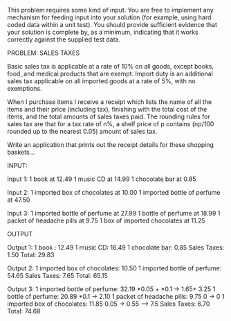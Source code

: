This problem requires some kind of input. You are free to implement any 
mechanism for feeding input into your solution (for example, using hard coded 
data within a unit test). You should provide sufficient evidence that your 
solution is complete by, as a minimum, indicating that it works correctly 
against the supplied test data.

PROBLEM: SALES TAXES

Basic sales tax is applicable at a rate of 10% on all goods, except books, 
food, and medical products that are exempt. Import duty is an additional sales 
tax applicable on all imported goods at a rate of 5%, with no exemptions.

When I purchase items I receive a receipt which lists the name of all the 
items and their price (including tax), finishing with the total cost of the 
items, and the total amounts of sales taxes paid. The rounding rules for sales 
tax are that for a tax rate of n%, a shelf price of p contains (np/100 rounded 
up to the nearest 0.05) amount of sales tax.

Write an application that prints out the receipt details for these shopping 
baskets...

INPUT:

Input 1:
1 book at 12.49
1 music CD at 14.99
1 chocolate bar at 0.85

Input 2:
1 imported box of chocolates at 10.00
1 imported bottle of perfume at 47.50

Input 3:
1 imported bottle of perfume at 27.99
1 bottle of perfume at 18.99
1 packet of headache pills at 9.75
1 box of imported chocolates at 11.25

OUTPUT

Output 1:
1 book : 12.49
1 music CD: 16.49
1 chocolate bar: 0.85
Sales Taxes: 1.50
Total: 29.83

Output 2:
1 imported box of chocolates: 10.50
1 imported bottle of perfume: 54.65
Sales Taxes: 7.65
Total: 65.15

Output 3:
1 imported bottle of perfume: 32.19    *0.05 + *0.1  -> 1.65+ 3.25 
1 bottle of perfume: 20.89             *0.1          -> 2.10
1 packet of headache pills: 9.75       0            -> 0
1 imported box of chocolates: 11.85    0.05	     -> 0.55
                                                    —-> 7.5
Sales Taxes: 6.70
Total: 74.68

